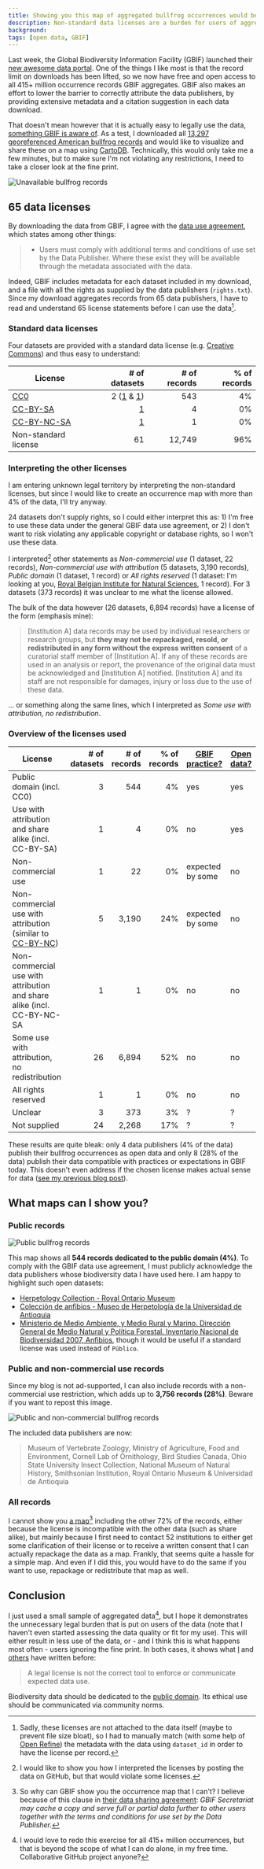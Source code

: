 ```yaml
---
title: Showing you this map of aggregated bullfrog occurrences would be illegal
description: Non-standard data licenses are a burden for users of aggregated GBIF data.
background: 
tags: [open data, GBIF]
---
```


Last week, the Global Biodiversity Information Facility (GBIF) launched their [new awesome data portal](http://www.gbif.org/). One of the things I like most is that the record limit on downloads has been lifted, so we now have free and open access to all 415+ million occurrence records GBIF aggregates. GBIF also makes an effort to lower the barrier to correctly attribute the data publishers, by providing extensive metadata and a citation suggestion in each data download.

That doesn't mean however that it is actually easy to legally use the data, [something GBIF is aware of](/posts/gbif-data-license.html). As a test, I downloaded all [13,297 georeferenced American bullfrog records](http://www.gbif.org/occurrence/search?TAXON_KEY=2427091&HAS_COORDINATE=true&HAS_GEOSPATIAL_ISSUE=false) and would like to visualize and share these on a map using [CartoDB](http://cartodb.com). Technically, this would only take me a few minutes, but to make sure I'm not violating any restrictions, I need to take a closer look at the fine print.

![Unavailable bullfrog records](/assets/images/2013-10-17-illegal-bullfrogs-map-unavailable.png)

## 65 data licenses

By downloading the data from GBIF, I agree with the [data use agreement](http://www.gbif.org/disclaimer/datause), which states among other things: 

> * Users must comply with additional terms and conditions of use set by the Data Publisher. Where these exist they will be available through the metadata associated with the data.

Indeed, GBIF includes metadata for each dataset included in my download, and a file with all the rights as supplied by the data publishers (`rights.txt`). Since my download aggregates records from 65 data publishers, I have to read and understand 65 license statements before I can use the data[^1].

[^1]: Sadly, these licenses are not attached to the data itself (maybe to prevent file size bloat), so I had to manually match (with some help of [Open Refine](http://openrefine.org/)) the metadata with the data using `dataset_id` in order to have the license per record.

### Standard data licenses

Four datasets are provided with a standard data license (e.g. [Creative Commons](http://creativecommons.org/licenses/)) and thus easy to understand:

License | # of datasets | # of records | % of records
--- | ---: | ---: | ---:
[CC0](http://creativecommons.org/publicdomain/zero/1.0/) | 2 ([1](http://www.gbif.org/dataset/8c201186-d997-4b65-aac9-2fcf442a93f6) & [1](http://www.gbif.org/dataset/cc28549b-467f-448c-875e-881ca507aba8)) | 543 | 4%
[CC-BY-SA](http://creativecommons.org/licenses/by-sa/3.0/) | [1](http://www.gbif.org/dataset/b70121ef-b7ea-4316-a05b-abdf30f5ca09) | 4 | 0%
[CC-BY-NC-SA](http://creativecommons.org/licenses/by-sa/3.0/) | [1](http://www.gbif.org/dataset/94dce9c1-e2f0-45cb-a77b-8e5caa871a41) | 1 | 0%
Non-standard license | 61 | 12,749 | 96%

### Interpreting the other licenses

I am entering unknown legal territory by interpreting the non-standard licenses, but since I would like to create an occurrence map with more than 4% of the data, I'll try anyway.

24 datasets don't supply rights, so I could either interpret this as: 1) I'm free to use these data under the general GBIF data use agreement, or 2) I don't want to risk violating any applicable copyright or database rights, so I won't use these data.

I interpreted[^2] other statements as *Non-commercial use* (1 dataset, 22 records), *Non-commercial use with attribution* (5 datasets, 3,190 records), *Public domain* (1 dataset, 1 record) or *All rights reserved* (1 dataset: I'm looking at you, [Royal Belgian Institute for Natural Sciences](http://www.gbif.org/dataset/8138eb72-f762-11e1-a439-00145eb45e9a), 1 record). For 3 datasets (373 records) it was unclear to me what the license allowed.

[^2]: I would like to show you how I interpreted the licenses by posting the data on GitHub, but that would violate some licenses.

The bulk of the data however (26 datasets, 6,894 records) have a license of the form (emphasis mine):

> [Institution A] data records may be used by individual researchers or research groups, but **they may not be repackaged, resold, or redistributed in any form without the express written consent** of a curatorial staff member of [Institution A]. If any of these records are used in an analysis or report, the provenance of the original data must be acknowledged and [Institution A] notified. [Institution A] and its staff are not responsible for damages, injury or loss due to the use of these data.

… or something along the same lines, which I interpreted as *Some use with attribution, no redistribution*.

### Overview of the licenses used

License | # of datasets | # of records | % of records | [GBIF practice?](https://docs.google.com/file/d/0B-PC5KKdhYCQZ1Y5Q2RySmdPbjQ/edit?usp=sharing) | [Open data?](http://opendefinition.org/okd/)
--- | ---: | ---: | ---: | --- | ---
Public domain (incl. CC0) | 3 | 544 | 4% | yes | yes
Use with attribution and share alike (incl. CC-BY-SA) | 1 | 4 | 0% | no | yes
Non-commercial use | 1 | 22 | 0% | expected by some | no
Non-commercial use with attribution (similar to [CC-BY-NC](http://creativecommons.org/licenses/by-nc/3.0/)) | 5 | 3,190 | 24% | expected by some | no 
Non-commercial use with attribution and share alike (incl. CC-BY-NC-SA | 1 | 1 | 0% | no | no
Some use with attribution, no redistribution | 26 | 6,894 | 52% | no | no
All rights reserved | 1 | 1 | 0% | no | no
Unclear | 3 | 373 | 3% | ? | ?
Not supplied | 24 | 2,268 | 17%  | ? | ?

These results are quite bleak: only 4 data publishers (4% of the data) publish their bullfrog occurrences as open data and only 8 (28% of the data) publish their data compatible with practices or expectations in GBIF today. This doesn't even address if the chosen license makes actual sense for data ([see my previous blog post](/posts/gbif-data-license.html)).

## What maps can I show you?

### Public records

![Public bullfrog records](/assets/images/2013-10-17-illegal-bullfrogs-map-public.png)

This map shows all **544 records dedicated to the public domain (4%)**. To comply with the GBIF data use agreement, I must publicly acknowledge the data publishers whose biodiversity data I have used here. I am happy to highlight such open datasets:

* [Herpetology Collection - Royal Ontario Museum](http://www.gbif.org/dataset/8c201186-d997-4b65-aac9-2fcf442a93f6)
* [Colección de anfibios - Museo de Herpetología de la Universidad de Antioquia](http://www.gbif.org/dataset/cc28549b-467f-448c-875e-881ca507aba8)
* [Ministerio de Medio Ambiente, y Medio Rural y Marino. Dirección General de Medio Natural y Política Forestal. Inventario Nacional de Biodiversidad 2007, Anfibios](http://www.gbif.org/dataset/635e4476-f762-11e1-a439-00145eb45e9a), though it would be useful if a standard license was used instead of `Público`.

### Public and non-commercial use records

Since my blog is not ad-supported, I can also include records with a non-commercial use restriction, which adds up to **3,756 records (28%)**. Beware if you want to repost this image.

![Public and non-commercial bullfrog records](/assets/images/2013-10-17-illegal-bullfrogs-map-non-commercial.png)

The included data publishers are now:

> Museum of Vertebrate Zoology, Ministry of Agriculture, Food and Environment, Cornell Lab of Ornithology, Bird Studies Canada, Ohio State University Insect Collection, National Museum of Natural History, Smithsonian Institution, Royal Ontario Museum & Universidad de Antioquia

### All records

I cannot show you [a map](http://www.gbif.org/species/2427091)[^3] including the other 72% of the records, either because the license is incompatible with the other data (such as share alike), but mainly because I first need to contact 52 institutions to either get some clarification of their license or to receive a written consent that I can actually repackage the data as a map. Frankly, that seems quite a hassle for a simple map. And even if I did this, you would have to do the same if you want to use, repackage or redistribute that map as well.

[^3]: So why can GBIF show you the occurrence map that I can't? I believe because of this clause in [their data sharing agreement](http://www.gbif.org/species/2427091): *GBIF Secretariat may cache a copy and serve full or partial data further to other users together with the terms and conditions for use set by the Data Publisher.*

## Conclusion

I just used a small sample of aggregated data[^4], but I hope it demonstrates the unnecessary legal burden that is put on users of the data (note that I haven't even started assessing the data quality or fit for my use). This will either result in less use of the data, or - and I think this is what happens most often - users ignoring the fine print. In both cases, it shows what [I](/posts/gbif-data-license.html) and [others](http://doi.org/10.6084/m9.figshare.799766) have written before:

> A legal license is not the correct tool to enforce or communicate expected data use.

Biodiversity data should be dedicated to the [public domain](http://creativecommons.org/publicdomain/zero/1.0/). Its ethical use should be communicated via community norms.

[^4]: I would love to redo this exercise for all 415+ million occurrences, but that is beyond the scope of what I can do alone, in my free time. Collaborative GitHub project anyone?
